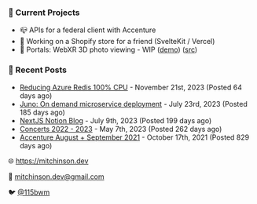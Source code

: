### 📌 Current Projects
- 📪 APIs for a federal client with Accenture
- 🛒 Working on a Shopify store for a friend (SvelteKit / Vercel)
- 📸 Portals: WebXR 3D photo viewing - WIP ([demo](https://portals.mitchinson.dev/)) ([src](https://github.com/bmitchinson/vr-jpg-viewer-webxr))

### 📝 Recent Posts

- [Reducing Azure Redis 100% CPU](https://blog.mitchinson.dev/redis-cpu) - November 21st, 2023 (Posted 64 days ago)
- [Juno: On demand microservice deployment](https://blog.mitchinson.dev/juno) - July 23rd, 2023 (Posted 185 days ago)
- [NextJS Notion Blog](https://blog.mitchinson.dev/blog-2023) - July 9th, 2023 (Posted 199 days ago)
- [Concerts 2022 - 2023](https://blog.mitchinson.dev/concerts-2023) - May 7th, 2023 (Posted 262 days ago)
- [Accenture August + September 2021](https://blog.mitchinson.dev/pillar/aug-sep-21) - October 17th, 2021 (Posted 829 days ago)

🌐 https://mitchinson.dev

💌 mitchinson.dev@gmail.com

🐦 [@115bwm](https://twitter.com/115bwm)